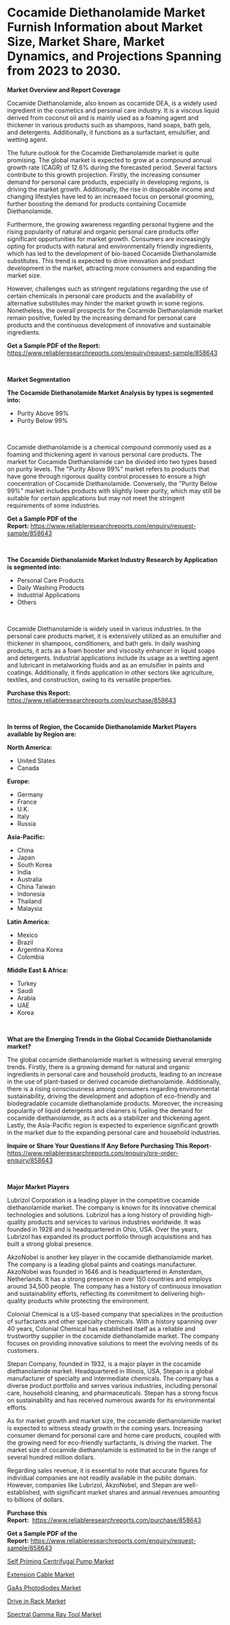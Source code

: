 <p><h1>Cocamide Diethanolamide Market Furnish Information about Market Size, Market Share, Market Dynamics, and Projections Spanning from 2023 to 2030.</h1></p><p><strong>Market Overview and Report Coverage</strong></p>
<p><p>Cocamide Diethanolamide, also known as cocamide DEA, is a widely used ingredient in the cosmetics and personal care industry. It is a viscous liquid derived from coconut oil and is mainly used as a foaming agent and thickener in various products such as shampoos, hand soaps, bath gels, and detergents. Additionally, it functions as a surfactant, emulsifier, and wetting agent.</p><p>The future outlook for the Cocamide Diethanolamide market is quite promising. The global market is expected to grow at a compound annual growth rate (CAGR) of 12.6% during the forecasted period. Several factors contribute to this growth projection. Firstly, the increasing consumer demand for personal care products, especially in developing regions, is driving the market growth. Additionally, the rise in disposable income and changing lifestyles have led to an increased focus on personal grooming, further boosting the demand for products containing Cocamide Diethanolamide.</p><p>Furthermore, the growing awareness regarding personal hygiene and the rising popularity of natural and organic personal care products offer significant opportunities for market growth. Consumers are increasingly opting for products with natural and environmentally friendly ingredients, which has led to the development of bio-based Cocamide Diethanolamide substitutes. This trend is expected to drive innovation and product development in the market, attracting more consumers and expanding the market size.</p><p>However, challenges such as stringent regulations regarding the use of certain chemicals in personal care products and the availability of alternative substitutes may hinder the market growth in some regions. Nonetheless, the overall prospects for the Cocamide Diethanolamide market remain positive, fueled by the increasing demand for personal care products and the continuous development of innovative and sustainable ingredients.</p></p>
<p><strong>Get a Sample PDF of the Report:</strong> <a href="https://www.reliableresearchreports.com/enquiry/request-sample/858643">https://www.reliableresearchreports.com/enquiry/request-sample/858643</a></p>
<p>&nbsp;</p>
<p><strong>Market Segmentation</strong></p>
<p><strong>The Cocamide Diethanolamide Market Analysis by types is segmented into:</strong></p>
<p><ul><li>Purity Above 99%</li><li>Purity Below 99%</li></ul></p>
<p>&nbsp;</p>
<p><p>Cocamide diethanolamide is a chemical compound commonly used as a foaming and thickening agent in various personal care products. The market for Cocamide Diethanolamide can be divided into two types based on purity levels. The "Purity Above 99%" market refers to products that have gone through rigorous quality control processes to ensure a high concentration of Cocamide Diethanolamide. Conversely, the "Purity Below 99%" market includes products with slightly lower purity, which may still be suitable for certain applications but may not meet the stringent requirements of some industries.</p></p>
<p><strong>Get a Sample PDF of the Report:</strong>&nbsp;<a href="https://www.reliableresearchreports.com/enquiry/request-sample/858643">https://www.reliableresearchreports.com/enquiry/request-sample/858643</a></p>
<p>&nbsp;</p>
<p><strong>The Cocamide Diethanolamide Market Industry Research by Application is segmented into:</strong></p>
<p><ul><li>Personal Care Products</li><li>Daily Washing Products</li><li>Industrial Applications</li><li>Others</li></ul></p>
<p>&nbsp;</p>
<p><p>Cocamide Diethanolamide is widely used in various industries. In the personal care products market, it is extensively utilized as an emulsifier and thickener in shampoos, conditioners, and bath gels. In daily washing products, it acts as a foam booster and viscosity enhancer in liquid soaps and detergents. Industrial applications include its usage as a wetting agent and lubricant in metalworking fluids and as an emulsifier in paints and coatings. Additionally, it finds application in other sectors like agriculture, textiles, and construction, owing to its versatile properties.</p></p>
<p><strong>Purchase this Report:</strong>&nbsp; <a href="https://www.reliableresearchreports.com/purchase/858643">https://www.reliableresearchreports.com/purchase/858643</a></p>
<p>&nbsp;</p>
<p><strong>In terms of Region, the Cocamide Diethanolamide Market Players available by Region are:</strong></p>
<p>
    <p> <strong> North America: </strong>
        <ul>
            <li>United States</li>
            <li>Canada</li>
        </ul>
        </p> 
    <p> <strong> Europe: </strong>
        <ul>
            <li>Germany</li>
            <li>France</li>
            <li>U.K.</li>
            <li>Italy</li>
            <li>Russia</li>
        </ul>
        </p> 
    <p> <strong> Asia-Pacific: </strong>
        <ul>
            <li>China</li>
            <li>Japan</li>
            <li>South Korea</li>
            <li>India</li>
            <li>Australia</li>
            <li>China Taiwan</li>
            <li>Indonesia</li>
            <li>Thailand</li>
            <li>Malaysia</li>
        </ul>
        </p> 
    <p> <strong> Latin America: </strong>
        <ul>
            <li>Mexico</li>
            <li>Brazil</li>
            <li>Argentina Korea</li>
            <li>Colombia</li>
        </ul>
        </p> 
    <p> <strong> Middle East & Africa: </strong>
        <ul>
            <li>Turkey</li>
            <li>Saudi</li>
            <li>Arabia</li>
            <li>UAE</li>
            <li>Korea</li>
        </ul>
    </p>
    </p>
<p>&nbsp;</p>
<p><strong>What are the Emerging Trends in the Global Cocamide Diethanolamide market?</strong></p>
<p><p>The global cocamide diethanolamide market is witnessing several emerging trends. Firstly, there is a growing demand for natural and organic ingredients in personal care and household products, leading to an increase in the use of plant-based or derived cocamide diethanolamide. Additionally, there is a rising consciousness among consumers regarding environmental sustainability, driving the development and adoption of eco-friendly and biodegradable cocamide diethanolamide products. Moreover, the increasing popularity of liquid detergents and cleaners is fueling the demand for cocamide diethanolamide, as it acts as a stabilizer and thickening agent. Lastly, the Asia-Pacific region is expected to experience significant growth in the market due to the expanding personal care and household industries.</p></p>
<p><strong>Inquire or Share Your Questions If Any Before Purchasing This Report</strong>- <a href="https://www.reliableresearchreports.com/enquiry/pre-order-enquiry/858643">https://www.reliableresearchreports.com/enquiry/pre-order-enquiry/858643</a></p>
<p>&nbsp;</p>
<p><strong>Major Market Players</strong></p>
<p><p>Lubrizol Corporation is a leading player in the competitive cocamide diethanolamide market. The company is known for its innovative chemical technologies and solutions. Lubrizol has a long history of providing high-quality products and services to various industries worldwide. It was founded in 1928 and is headquartered in Ohio, USA. Over the years, Lubrizol has expanded its product portfolio through acquisitions and has built a strong global presence.</p><p>AkzoNobel is another key player in the cocamide diethanolamide market. The company is a leading global paints and coatings manufacturer. AkzoNobel was founded in 1646 and is headquartered in Amsterdam, Netherlands. It has a strong presence in over 150 countries and employs around 34,500 people. The company has a history of continuous innovation and sustainability efforts, reflecting its commitment to delivering high-quality products while protecting the environment.</p><p>Colonial Chemical is a US-based company that specializes in the production of surfactants and other specialty chemicals. With a history spanning over 40 years, Colonial Chemical has established itself as a reliable and trustworthy supplier in the cocamide diethanolamide market. The company focuses on providing innovative solutions to meet the evolving needs of its customers.</p><p>Stepan Company, founded in 1932, is a major player in the cocamide diethanolamide market. Headquartered in Illinois, USA, Stepan is a global manufacturer of specialty and intermediate chemicals. The company has a diverse product portfolio and serves various industries, including personal care, household cleaning, and pharmaceuticals. Stepan has a strong focus on sustainability and has received numerous awards for its environmental efforts.</p><p>As for market growth and market size, the cocamide diethanolamide market is expected to witness steady growth in the coming years. Increasing consumer demand for personal care and home care products, coupled with the growing need for eco-friendly surfactants, is driving the market. The market size of cocamide diethanolamide is estimated to be in the range of several hundred million dollars.</p><p>Regarding sales revenue, it is essential to note that accurate figures for individual companies are not readily available in the public domain. However, companies like Lubrizol, AkzoNobel, and Stepan are well-established, with significant market shares and annual revenues amounting to billions of dollars.</p></p>
<p><strong>Purchase this Report:</strong>&nbsp;&nbsp;<a href="https://www.reliableresearchreports.com/purchase/858643">https://www.reliableresearchreports.com/purchase/858643</a></p>
<p></p>
<p><strong>Get a Sample PDF of the Report:</strong>&nbsp;<a href="https://www.reliableresearchreports.com/enquiry/request-sample/858643">https://www.reliableresearchreports.com/enquiry/request-sample/858643</a></p>
<p><p><a href="https://medium.com/@candicekoss1946/self-priming-centrifugal-pump-market-share-evolution-and-market-growth-trends-2023-2030-0ac90ed07767">Self Priming Centrifugal Pump Market</a></p><p><a href="https://medium.com/@taraktanay7654/extension-cable-market-insight-market-trends-growth-forecasted-from-2023-to-2030-7385bcebb664">Extension Cable Market</a></p><p><a href="https://medium.com/@akshatreportprime/gaas-photodiodes-nbsp-market-focuses-on-market-share-size-and-projected-forecast-till-2030-8961dc1e45f2">GaAs Photodiodes Market</a></p><p><a href="https://medium.com/@elenaglover2023/decoding-drive-in-rack-market-metrics-market-share-trends-and-growth-patterns-fa70c7806c8d">Drive in Rack Market</a></p><p><a href="https://medium.com/@stefanokon1939/spectral-gamma-ray-tool-market-trends-and-market-analysis-forecasted-for-period-2023-2030-7d641156bf10">Spectral Gamma Ray Tool Market</a></p></p>